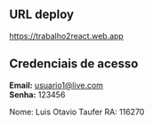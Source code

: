 ## URL deploy
https://trabalho2react.web.app

## Credenciais de acesso
**Email:** usuario1@live.com <br/>
**Senha:** 123456

Nome: Luis Otavio Taufer
RA: 116270
